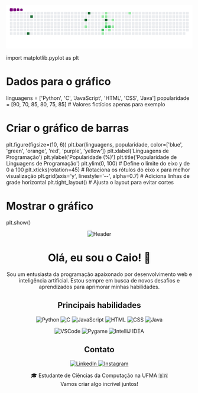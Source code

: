  ![snake gif](https://github.com/caiomoreirab/caiomoreirab/blob/output/github-contribution-grid-snake.gif)


import matplotlib.pyplot as plt

# Dados para o gráfico
linguagens = ['Python', 'C', 'JavaScript', 'HTML', 'CSS', 'Java']
popularidade = [90, 70, 85, 80, 75, 85]  # Valores fictícios apenas para exemplo

# Criar o gráfico de barras
plt.figure(figsize=(10, 6))
plt.bar(linguagens, popularidade, color=['blue', 'green', 'orange', 'red', 'purple', 'yellow'])
plt.xlabel('Linguagens de Programação')
plt.ylabel('Popularidade (%)')
plt.title('Popularidade de Linguagens de Programação')
plt.ylim(0, 100)  # Define o limite do eixo y de 0 a 100
plt.xticks(rotation=45)  # Rotaciona os rótulos do eixo x para melhor visualização
plt.grid(axis='y', linestyle='--', alpha=0.7)  # Adiciona linhas de grade horizontal
plt.tight_layout()  # Ajusta o layout para evitar cortes

# Mostrar o gráfico
plt.show()


<p align="center">
  <img src="https://github.com/caiomoreiradev/caiomoreiradev/blob/main/assets/header.gif" alt="Header">
</p>

<h1 align="center">Olá, eu sou o Caio! 👋</h1>

<p align="center">
  Sou um entusiasta da programação apaixonado por desenvolvimento web e inteligência artificial. Estou sempre em busca de novos desafios e aprendizados para aprimorar minhas habilidades.
</p>

<h2 align="center">Principais habilidades</h2>

<p align="center">
  <img src="https://img.shields.io/badge/Python-3776AB?style=for-the-badge&logo=python&logoColor=white" alt="Python">
  <img src="https://img.shields.io/badge/C-00599C?style=for-the-badge&logo=c&logoColor=white" alt="C">
  <img src="https://img.shields.io/badge/JavaScript-F7DF1E?style=for-the-badge&logo=javascript&logoColor=black" alt="JavaScript">
  <img src="https://img.shields.io/badge/HTML5-E34F26?style=for-the-badge&logo=html5&logoColor=white" alt="HTML">
  <img src="https://img.shields.io/badge/CSS3-1572B6?style=for-the-badge&logo=css3&logoColor=white" alt="CSS">
  <img src="https://img.shields.io/badge/Java-007396?style=for-the-badge&logo=java&logoColor=white" alt="Java">
</p>

<p align="center">
  <img src="https://img.shields.io/badge/VSCode-007ACC?style=for-the-badge&logo=visual-studio-code&logoColor=white" alt="VSCode">
  <img src="https://img.shields.io/badge/Pygame-3776AB?style=for-the-badge&logo=python&logoColor=white" alt="Pygame">
  <img src="https://img.shields.io/badge/IntelliJ%20IDEA-000000?style=for-the-badge&logo=intellij-idea&logoColor=white" alt="IntelliJ IDEA">
</p>

<h2 align="center">Contato</h2>

<p align="center">
  <a href="https://www.linkedin.com/in/caio-moreira/">
    <img src="https://github.com/caiomoreiradev/caiomoreiradev/blob/main/assets/linkedin.gif" alt="LinkedIn">
  </a>
  <a href="https://www.instagram.com/_moreira_caio_/">
    <img src="https://github.com/caiomoreiradev/caiomoreiradev/blob/main/assets/instagram.gif" alt="Instagram">
  </a>
</p>

<p align="center">
  🎓 Estudante de Ciências da Computação na UFMA 🇧🇷<br>
  Vamos criar algo incrível juntos!
</p>
